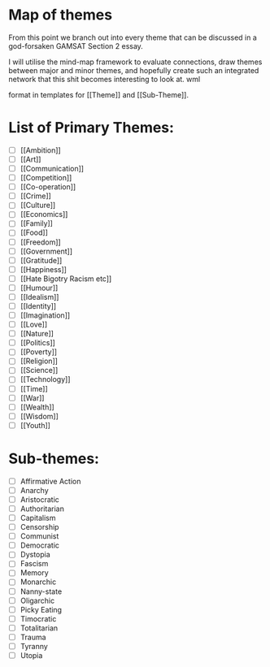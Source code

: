 # Map of themes

From this point we branch out into every theme that can be discussed in a god-forsaken GAMSAT Section 2 essay. 

I will utilise the mind-map framework to evaluate connections, draw themes between major and minor themes, and hopefully create such an integrated network that this shit becomes interesting to look at. wml

format in templates for [[Theme]] and [[Sub-Theme]].

# List of Primary Themes:

- [ ] [[Ambition]]
- [ ] [[Art]]
- [ ] [[Communication]]
- [ ] [[Competition]]
- [ ] [[Co-operation]]
- [ ] [[Crime]]
- [ ] [[Culture]]
- [ ] [[Economics]]
- [ ] [[Family]]
- [ ] [[Food]]
- [ ] [[Freedom]]
- [ ] [[Government]]
- [ ] [[Gratitude]]
- [ ] [[Happiness]]
- [ ] [[Hate Bigotry Racism etc]]
- [ ] [[Humour]]
- [ ] [[Idealism]]
- [ ] [[Identity]]
- [ ] [[Imagination]]
- [ ] [[Love]]
- [ ] [[Nature]]
- [ ] [[Politics]]
- [ ] [[Poverty]]
- [ ] [[Religion]]
- [ ] [[Science]]
- [ ] [[Technology]]
- [ ] [[Time]]
- [ ] [[War]]
- [ ] [[Wealth]]
- [ ] [[Wisdom]]
- [ ] [[Youth]]

# Sub-themes:

- [ ] Affirmative Action
- [ ] Anarchy
- [ ] Aristocratic
- [ ] Authoritarian
- [ ] Capitalism
- [ ] Censorship
- [ ] Communist
- [ ] Democratic
- [ ] Dystopia
- [ ] Fascism
- [ ] Memory
- [ ] Monarchic
- [ ] Nanny-state
- [ ] Oligarchic
- [ ] Picky Eating
- [ ] Timocratic
- [ ] Totalitarian
- [ ] Trauma
- [ ] Tyranny
- [ ] Utopia